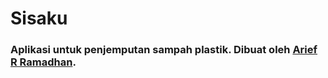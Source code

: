 # Sisaku
### Aplikasi untuk penjemputan sampah plastik. Dibuat oleh [Arief R Ramadhan](https://ariefrizky.com).
